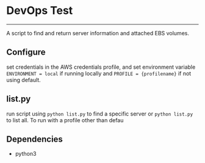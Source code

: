 # DevOps Test
___
A script to find and return server information and attached EBS volumes.

## Configure
set credentials in the AWS credentials profile, and set environment variable `ENVIRONMENT = local` if running locally and `PROFILE = {profilename}` if not using default.

## list.py
run script using `python list.py` to find a specific server or `python list.py` to list all. To run with a profile other than defau

## Dependencies
- python3